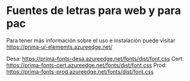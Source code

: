 # Fuentes de letras para web y para pac

Para tener más información sobre el uso e instalación puede visitar https://prima-ui-elememts.azureedge.net/

Desa: https://prima-fonts-desa.azureedge.net/fonts/dist/font.css
Cert: https://prima-fonts-cert.azureedge.net/fonts/dist/font.css
Prod: https://prima-fonts-prod.azureedge.net/fonts/dist/font.css